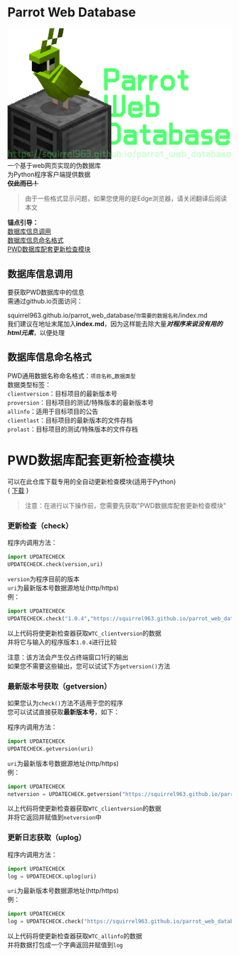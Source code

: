 # Parrot Web Database
![额，由于某些问题，该图片没能正常显示](PWD_ct.svg "空驱动器？不是我干的。")  
一个基于web网页实现的伪数据库  
为Python程序客户端提供数据  
**~~仅此而已！~~**
>由于一些格式显示问题，如果您使用的是Edge浏览器，请关闭翻译后阅读本文

__锚点引导：__  
[数据库信息调用](#数据库信息调用)  
[数据库信息命名格式](#数据库信息命名格式)  
[PWD数据库配套更新检查模块](#PWD数据库配套更新检查模块)  

## 数据库信息调用
要获取PWD数据库中的信息  
需通过github.io页面访问：  

squirrel963.github.io/parrot_web_database/`你需要的数据名称`/index.md  
我们建议在地址末尾加入**index.md**，因为这样能去除大量***对程序来说没有用的html元素***，以便处理

## 数据库信息命名格式
PWD通用数据名称命名格式：`项目名称`_`数据类型`  
数据类型标签：  
`clientversion`：目标项目的最新版本号  
`proversion`：目标项目的测试/特殊版本的最新版本号  
`allinfo`：适用于目标项目的公告  
`clientlast`：目标项目的最新版本的文件存档  
`prolast`：目标项目的测试/特殊版本的文件存档

# PWD数据库配套更新检查模块
可以在此仓库下载专用的全自动更新检查模块(适用于Python)  
{  [下载](updatechecker/UPDATECHECK.py)  }  



>注意：在进行以下操作前，您需要先获取"PWD数据库配套更新检查模块"

### 更新检查（check）

程序内调用方法：
```python
import UPDATECHECK
UPDATECHECK.check(version,uri)
``` 
`version`为程序目前的版本  
`uri`为最新版本号数据源地址(http/https)  
 例：  
```python
import UPDATECHECK
UPDATECHECK.check("1.0.4","https://squirrel963.github.io/parrot_web_database/WTC_clientversion/index.md")
``` 
以上代码将使更新检查器获取`WTC_clientversion`的数据  
并将它与输入的程序版本`1.0.4`进行比较  

注意：该方法会产生仅占终端窗口1行的输出  
如果您不需要这些输出，您可以试试下方`getversion()`方法

### 最新版本号获取（getversion）

如果您认为`check()`方法不适用于您的程序  
您可以试试直接获取**最新版本号**，如下：

程序内调用方法：
```python
import UPDATECHECK
UPDATECHECK.getversion(uri)
``` 
`uri`为最新版本号数据源地址(http/https)  
 例：  
```python
import UPDATECHECK
netversion = UPDATECHECK.getversion("https://squirrel963.github.io/parrot_web_database/WTC_clientversion/index.md")
``` 
以上代码将使更新检查器获取`WTC_clientversion`的数据  
并将它返回并赋值到`netversion`中

### 更新日志获取（uplog）

程序内调用方法：
```python
import UPDATECHECK
log = UPDATECHECK.uplog(uri)
``` 
`uri`为最新版本号数据源地址(http/https)  
 例：  
```python
import UPDATECHECK
log = UPDATECHECK.check("https://squirrel963.github.io/parrot_web_database/WTC_allinfo/index.md")
```
以上代码将使更新检查器获取`WTC_allinfo`的数据  
并将数据打包成一个字典返回并赋值到`log`
